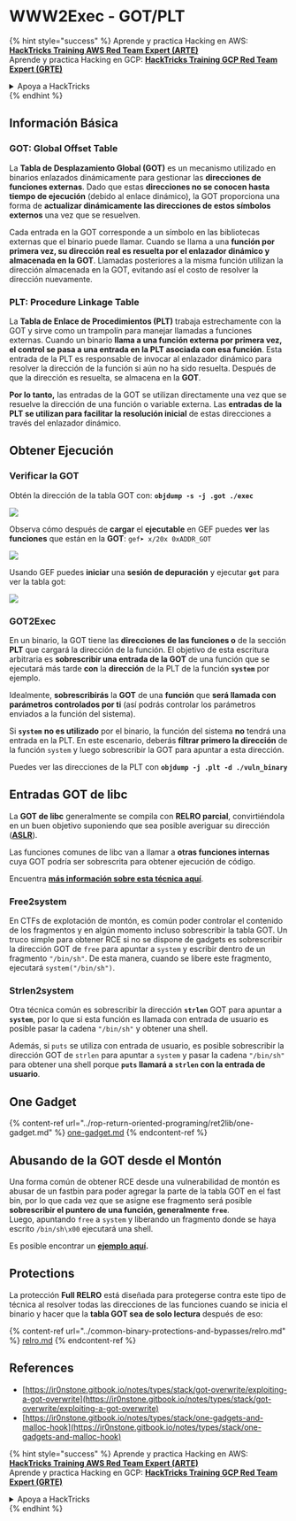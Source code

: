 # WWW2Exec - GOT/PLT

{% hint style="success" %}
Aprende y practica Hacking en AWS: <img src="/.gitbook/assets/arte.png" alt="" data-size="line">[**HackTricks Training AWS Red Team Expert (ARTE)**](https://training.hacktricks.xyz/courses/arte)<img src="/.gitbook/assets/arte.png" alt="" data-size="line">\
Aprende y practica Hacking en GCP: <img src="/.gitbook/assets/grte.png" alt="" data-size="line">[**HackTricks Training GCP Red Team Expert (GRTE)**<img src="/.gitbook/assets/grte.png" alt="" data-size="line">](https://training.hacktricks.xyz/courses/grte)

<details>

<summary>Apoya a HackTricks</summary>

* ¡Revisa los [**planes de suscripción**](https://github.com/sponsors/carlospolop)!
* **Únete al** 💬 [**grupo de Discord**](https://discord.gg/hRep4RUj7f) o al [**grupo de telegram**](https://t.me/peass) o **síguenos** en **Twitter** 🐦 [**@hacktricks\_live**](https://twitter.com/hacktricks\_live)**.**
* **Comparte trucos de hacking enviando PRs a los repositorios de** [**HackTricks**](https://github.com/carlospolop/hacktricks) y [**HackTricks Cloud**](https://github.com/carlospolop/hacktricks-cloud).

</details>
{% endhint %}

## **Información Básica**

### **GOT: Global Offset Table**

La **Tabla de Desplazamiento Global (GOT)** es un mecanismo utilizado en binarios enlazados dinámicamente para gestionar las **direcciones de funciones externas**. Dado que estas **direcciones no se conocen hasta tiempo de ejecución** (debido al enlace dinámico), la GOT proporciona una forma de **actualizar dinámicamente las direcciones de estos símbolos externos** una vez que se resuelven.

Cada entrada en la GOT corresponde a un símbolo en las bibliotecas externas que el binario puede llamar. Cuando se llama a una **función por primera vez, su dirección real es resuelta por el enlazador dinámico y almacenada en la GOT**. Llamadas posteriores a la misma función utilizan la dirección almacenada en la GOT, evitando así el costo de resolver la dirección nuevamente.

### **PLT: Procedure Linkage Table**

La **Tabla de Enlace de Procedimientos (PLT)** trabaja estrechamente con la GOT y sirve como un trampolín para manejar llamadas a funciones externas. Cuando un binario **llama a una función externa por primera vez, el control se pasa a una entrada en la PLT asociada con esa función**. Esta entrada de la PLT es responsable de invocar al enlazador dinámico para resolver la dirección de la función si aún no ha sido resuelta. Después de que la dirección es resuelta, se almacena en la **GOT**.

**Por lo tanto,** las entradas de la GOT se utilizan directamente una vez que se resuelve la dirección de una función o variable externa. Las **entradas de la PLT se utilizan para facilitar la resolución inicial** de estas direcciones a través del enlazador dinámico.

## Obtener Ejecución

### Verificar la GOT

Obtén la dirección de la tabla GOT con: **`objdump -s -j .got ./exec`**

![](<../../.gitbook/assets/image (121).png>)

Observa cómo después de **cargar** el **ejecutable** en GEF puedes **ver** las **funciones** que están en la **GOT**: `gef➤ x/20x 0xADDR_GOT`

![](<../../.gitbook/assets/image (620) (1) (1) (1) (1) (1) (1) (1) (1) (1) (1) (1) (1) (1) (1) (1) (1) (1) (1) (1) (1) (1) (1) (1) (1) (1) (1) (1) (1) (1) (1) (1) (1) (2) (2) (2).png>)

Usando GEF puedes **iniciar** una **sesión de depuración** y ejecutar **`got`** para ver la tabla got:

![](<../../.gitbook/assets/image (496).png>)

### GOT2Exec

En un binario, la GOT tiene las **direcciones de las funciones o** de la sección **PLT** que cargará la dirección de la función. El objetivo de esta escritura arbitraria es **sobrescribir una entrada de la GOT** de una función que se ejecutará más tarde **con** la **dirección** de la PLT de la función **`system`** por ejemplo.

Idealmente, **sobrescribirás** la **GOT** de una **función** que **será llamada con parámetros controlados por ti** (así podrás controlar los parámetros enviados a la función del sistema).

Si **`system`** **no es utilizado** por el binario, la función del sistema **no** tendrá una entrada en la PLT. En este escenario, deberás **filtrar primero la dirección** de la función `system` y luego sobrescribir la GOT para apuntar a esta dirección.

Puedes ver las direcciones de la PLT con **`objdump -j .plt -d ./vuln_binary`**

## Entradas GOT de libc

La **GOT de libc** generalmente se compila con **RELRO parcial**, convirtiéndola en un buen objetivo suponiendo que sea posible averiguar su dirección ([**ASLR**](../common-binary-protections-and-bypasses/aslr/)).

Las funciones comunes de libc van a llamar a **otras funciones internas** cuya GOT podría ser sobrescrita para obtener ejecución de código.

Encuentra [**más información sobre esta técnica aquí**](https://github.com/nobodyisnobody/docs/blob/main/code.execution.on.last.libc/README.md#1---targetting-libc-got-entries).

### **Free2system**

En CTFs de explotación de montón, es común poder controlar el contenido de los fragmentos y en algún momento incluso sobrescribir la tabla GOT. Un truco simple para obtener RCE si no se dispone de gadgets es sobrescribir la dirección GOT de `free` para apuntar a `system` y escribir dentro de un fragmento `"/bin/sh"`. De esta manera, cuando se libere este fragmento, ejecutará `system("/bin/sh")`.

### **Strlen2system**

Otra técnica común es sobrescribir la dirección **`strlen`** GOT para apuntar a **`system`**, por lo que si esta función es llamada con entrada de usuario es posible pasar la cadena `"/bin/sh"` y obtener una shell.

Además, si `puts` se utiliza con entrada de usuario, es posible sobrescribir la dirección GOT de `strlen` para apuntar a `system` y pasar la cadena `"/bin/sh"` para obtener una shell porque **`puts` llamará a `strlen` con la entrada de usuario**.

## **One Gadget**

{% content-ref url="../rop-return-oriented-programing/ret2lib/one-gadget.md" %}
[one-gadget.md](../rop-return-oriented-programing/ret2lib/one-gadget.md)
{% endcontent-ref %}

## **Abusando de la GOT desde el Montón**

Una forma común de obtener RCE desde una vulnerabilidad de montón es abusar de un fastbin para poder agregar la parte de la tabla GOT en el fast bin, por lo que cada vez que se asigne ese fragmento será posible **sobrescribir el puntero de una función, generalmente `free`**.\
Luego, apuntando `free` a `system` y liberando un fragmento donde se haya escrito `/bin/sh\x00` ejecutará una shell.

Es posible encontrar un [**ejemplo aquí**](https://ctf-wiki.mahaloz.re/pwn/linux/glibc-heap/chunk\_extend\_overlapping/#hitcon-trainging-lab13)**.**
## **Protections**

La protección **Full RELRO** está diseñada para protegerse contra este tipo de técnica al resolver todas las direcciones de las funciones cuando se inicia el binario y hacer que la **tabla GOT sea de solo lectura** después de eso:

{% content-ref url="../common-binary-protections-and-bypasses/relro.md" %}
[relro.md](../common-binary-protections-and-bypasses/relro.md)
{% endcontent-ref %}

## References

* [https://ir0nstone.gitbook.io/notes/types/stack/got-overwrite/exploiting-a-got-overwrite](https://ir0nstone.gitbook.io/notes/types/stack/got-overwrite/exploiting-a-got-overwrite)
* [https://ir0nstone.gitbook.io/notes/types/stack/one-gadgets-and-malloc-hook](https://ir0nstone.gitbook.io/notes/types/stack/one-gadgets-and-malloc-hook)

{% hint style="success" %}
Aprende y practica Hacking en AWS:<img src="/.gitbook/assets/arte.png" alt="" data-size="line">[**HackTricks Training AWS Red Team Expert (ARTE)**](https://training.hacktricks.xyz/courses/arte)<img src="/.gitbook/assets/arte.png" alt="" data-size="line">\
Aprende y practica Hacking en GCP: <img src="/.gitbook/assets/grte.png" alt="" data-size="line">[**HackTricks Training GCP Red Team Expert (GRTE)**<img src="/.gitbook/assets/grte.png" alt="" data-size="line">](https://training.hacktricks.xyz/courses/grte)

<details>

<summary>Apoya a HackTricks</summary>

* ¡Consulta los [**planes de suscripción**](https://github.com/sponsors/carlospolop)!
* **Únete al** 💬 [**grupo de Discord**](https://discord.gg/hRep4RUj7f) o al [**grupo de telegram**](https://t.me/peass) o **síguenos** en **Twitter** 🐦 [**@hacktricks\_live**](https://twitter.com/hacktricks\_live)**.**
* **Comparte trucos de hacking enviando PRs a los repositorios de** [**HackTricks**](https://github.com/carlospolop/hacktricks) y [**HackTricks Cloud**](https://github.com/carlospolop/hacktricks-cloud).

</details>
{% endhint %}
